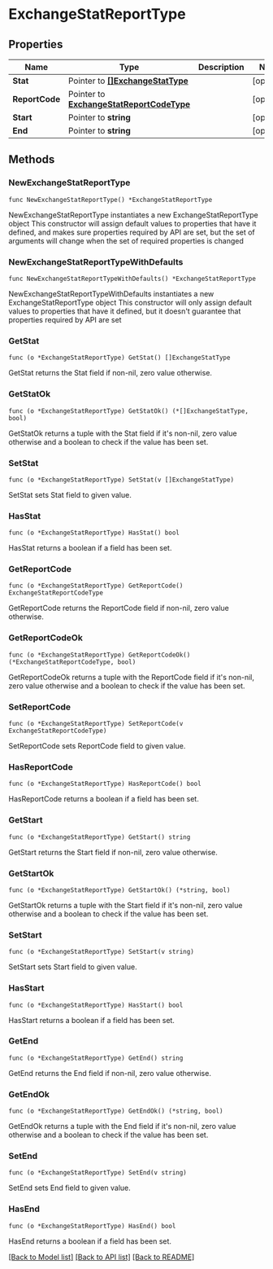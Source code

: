 # ExchangeStatReportType

## Properties

Name | Type | Description | Notes
------------ | ------------- | ------------- | -------------
**Stat** | Pointer to [**[]ExchangeStatType**](ExchangeStatType.md) |  | [optional] 
**ReportCode** | Pointer to [**ExchangeStatReportCodeType**](ExchangeStatReportCodeType.md) |  | [optional] 
**Start** | Pointer to **string** |  | [optional] 
**End** | Pointer to **string** |  | [optional] 

## Methods

### NewExchangeStatReportType

`func NewExchangeStatReportType() *ExchangeStatReportType`

NewExchangeStatReportType instantiates a new ExchangeStatReportType object
This constructor will assign default values to properties that have it defined,
and makes sure properties required by API are set, but the set of arguments
will change when the set of required properties is changed

### NewExchangeStatReportTypeWithDefaults

`func NewExchangeStatReportTypeWithDefaults() *ExchangeStatReportType`

NewExchangeStatReportTypeWithDefaults instantiates a new ExchangeStatReportType object
This constructor will only assign default values to properties that have it defined,
but it doesn't guarantee that properties required by API are set

### GetStat

`func (o *ExchangeStatReportType) GetStat() []ExchangeStatType`

GetStat returns the Stat field if non-nil, zero value otherwise.

### GetStatOk

`func (o *ExchangeStatReportType) GetStatOk() (*[]ExchangeStatType, bool)`

GetStatOk returns a tuple with the Stat field if it's non-nil, zero value otherwise
and a boolean to check if the value has been set.

### SetStat

`func (o *ExchangeStatReportType) SetStat(v []ExchangeStatType)`

SetStat sets Stat field to given value.

### HasStat

`func (o *ExchangeStatReportType) HasStat() bool`

HasStat returns a boolean if a field has been set.

### GetReportCode

`func (o *ExchangeStatReportType) GetReportCode() ExchangeStatReportCodeType`

GetReportCode returns the ReportCode field if non-nil, zero value otherwise.

### GetReportCodeOk

`func (o *ExchangeStatReportType) GetReportCodeOk() (*ExchangeStatReportCodeType, bool)`

GetReportCodeOk returns a tuple with the ReportCode field if it's non-nil, zero value otherwise
and a boolean to check if the value has been set.

### SetReportCode

`func (o *ExchangeStatReportType) SetReportCode(v ExchangeStatReportCodeType)`

SetReportCode sets ReportCode field to given value.

### HasReportCode

`func (o *ExchangeStatReportType) HasReportCode() bool`

HasReportCode returns a boolean if a field has been set.

### GetStart

`func (o *ExchangeStatReportType) GetStart() string`

GetStart returns the Start field if non-nil, zero value otherwise.

### GetStartOk

`func (o *ExchangeStatReportType) GetStartOk() (*string, bool)`

GetStartOk returns a tuple with the Start field if it's non-nil, zero value otherwise
and a boolean to check if the value has been set.

### SetStart

`func (o *ExchangeStatReportType) SetStart(v string)`

SetStart sets Start field to given value.

### HasStart

`func (o *ExchangeStatReportType) HasStart() bool`

HasStart returns a boolean if a field has been set.

### GetEnd

`func (o *ExchangeStatReportType) GetEnd() string`

GetEnd returns the End field if non-nil, zero value otherwise.

### GetEndOk

`func (o *ExchangeStatReportType) GetEndOk() (*string, bool)`

GetEndOk returns a tuple with the End field if it's non-nil, zero value otherwise
and a boolean to check if the value has been set.

### SetEnd

`func (o *ExchangeStatReportType) SetEnd(v string)`

SetEnd sets End field to given value.

### HasEnd

`func (o *ExchangeStatReportType) HasEnd() bool`

HasEnd returns a boolean if a field has been set.


[[Back to Model list]](../README.md#documentation-for-models) [[Back to API list]](../README.md#documentation-for-api-endpoints) [[Back to README]](../README.md)


